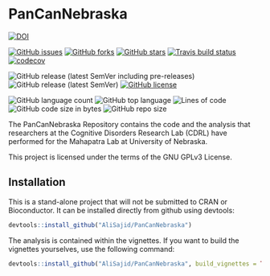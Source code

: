 
<!-- README.md is generated from README.Rmd. Please edit that file -->

# PanCanNebraska

<!-- badges: start -->

[![DOI](https://zenodo.org/badge/318059884.svg)](https://zenodo.org/badge/latestdoi/318059884)

[![GitHub
issues](https://img.shields.io/github/issues/AliSajid/PanCanNebraska)](https://github.com/AliSajid/PanCanNebraska/issues)
[![GitHub
forks](https://img.shields.io/github/forks/AliSajid/PanCanNebraska)](https://github.com/AliSajid/PanCanNebraska/network)
[![GitHub
stars](https://img.shields.io/github/stars/AliSajid/PanCanNebraska)](https://github.com/AliSajid/PanCanNebraska/stargazers)
[![Travis build
status](https://travis-ci.com/AliSajid/PanCanNebraska.svg?branch=main)](https://travis-ci.com/AliSajid/PanCanNebraska)
[![codecov](https://codecov.io/gh/AliSajid/PanCanNebraska/branch/main/graph/badge.svg?token=HP1VFCRZ0M)]()

![GitHub release (latest SemVer including
pre-releases)](https://img.shields.io/github/v/release/AliSajid/PanCanNebraska?include_prereleases&label=latest-release)
![GitHub release (latest
SemVer)](https://img.shields.io/github/v/release/AliSajid/PanCanNebraska?label=latest-stable)
[![GitHub
license](https://img.shields.io/github/license/AliSajid/PanCanNebraska)](https://github.com/AliSajid/PanCanNebraska/blob/main/LICENSE)

![GitHub language
count](https://img.shields.io/github/languages/count/AliSajid/PanCanNebraska)
![GitHub top
language](https://img.shields.io/github/languages/top/AliSajid/PanCanNebraska)
![Lines of
code](https://img.shields.io/tokei/lines/github/AliSajid/PanCanNebraska)
![GitHub code size in
bytes](https://img.shields.io/github/languages/code-size/AliSajid/PanCanNebraska)
![GitHub repo
size](https://img.shields.io/github/repo-size/AliSajid/PanCanNebraska)

<!-- badges: end -->

The PanCanNebraska Repository contains the code and the analysis that
researchers at the Cognitive Disorders Research Lab (CDRL) have
performed for the Mahapatra Lab at University of Nebraska.

This project is licensed under the terms of the GNU GPLv3 License.

## Installation

This is a stand-alone project that will not be submitted to CRAN or
Bioconductor. It can be installed directly from github using devtools:

``` r
devtools::install_github("AliSajid/PanCanNebraska")
```

The analysis is contained within the vignettes. If you want to build the
vignettes yourselves, use the following command:

``` r
devtools::install_github("AliSajid/PanCanNebraska", build_vignettes = TRUE)
```
